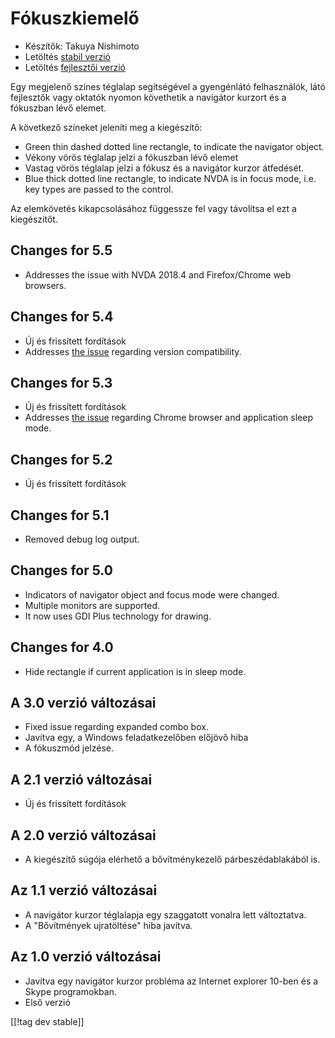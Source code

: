 # Fókuszkiemelő #

* Készítők: Takuya Nishimoto
* Letöltés [stabil verzió][2]
* Letöltés [fejlesztői verzió][1]

Egy megjelenő színes téglalap segítségével a gyengénlátó felhasználók, látó
fejlesztők vagy oktatók nyomon követhetik a navigátor kurzort és a fókuszban
lévő elemet.

A következő színeket  jeleníti meg a kiegészítő:

* Green thin dashed dotted line rectangle, to indicate the navigator object.
* Vékony vörös téglalap jelzi a fókuszban lévő elemet
* Vastag vörös téglalap jelzi a fókusz és a navigátor kurzor átfedését.
* Blue thick dotted line rectangle, to indicate NVDA is in focus mode,
  i.e. key types are passed to the control.

Az elemkövetés kikapcsolásához függessze fel vagy távolítsa el ezt a
kiegészítőt.

## Changes for 5.5 ##

* Addresses the issue with NVDA 2018.4 and Firefox/Chrome web browsers.

## Changes for 5.4 ##

* Új és frissített fordítások
* Addresses [the issue](https://github.com/nvdajp/focusHighlight/issues/11)
  regarding version compatibility.

## Changes for 5.3 ##

* Új és frissített fordítások
* Addresses [the issue](https://github.com/nvdajp/focusHighlight/issues/10)
  regarding Chrome browser and application sleep mode.

## Changes for 5.2 ##

* Új és frissített fordítások

## Changes for 5.1 ##

* Removed debug log output.

## Changes for 5.0 ##

* Indicators of navigator object and focus mode were changed.
* Multiple monitors are supported.
* It now uses GDI Plus technology for drawing.

## Changes for 4.0 ##

* Hide rectangle if current application is in sleep mode.

## A 3.0 verzió változásai ##

* Fixed issue regarding expanded combo box.
* Javítva egy, a Windows feladatkezelőben előjövő hiba
* A fókuszmód jelzése.

## A 2.1 verzió változásai ##

* Új és frissített fordítások

## A 2.0 verzió változásai ##

* A kiegészítő súgója elérhető a bővítménykezelő párbeszédablakából is.

## Az 1.1 verzió változásai ##

* A navigátor kurzor téglalapja egy szaggatott vonalra lett változtatva.
* A "Bővítmények ujratöltése" hiba javítva.

## Az 1.0 verzió változásai ##

* Javítva egy navigátor kurzor probléma az Internet explorer 10-ben és a
  Skype programokban.
* Első verzió


[[!tag dev stable]]

[1]: https://addons.nvda-project.org/files/get.php?file=fh-dev

[2]: https://addons.nvda-project.org/files/get.php?file=fh
